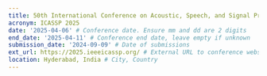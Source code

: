 ```yaml
---
title: 50th International Conference on Acoustic, Speech, and Signal Processing
acronym: ICASSP 2025
date: '2025-04-06' # Conference date. Ensure mm and dd are 2 digits
end_date: '2025-04-11' # Conference end date, leave empty if unknown
submission_date: '2024-09-09' # Date of submissions
ext_url: https://2025.ieeeicassp.org/ # External URL to conference website
location: Hyderabad, India # City, Country
---
```

